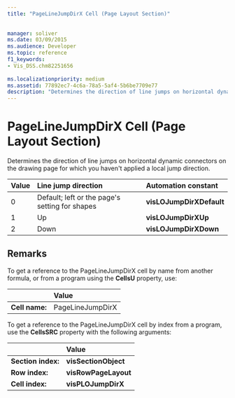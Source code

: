 ```yaml
---
title: "PageLineJumpDirX Cell (Page Layout Section)"
 
 
manager: soliver
ms.date: 03/09/2015
ms.audience: Developer
ms.topic: reference
f1_keywords:
- Vis_DSS.chm82251656
 
ms.localizationpriority: medium
ms.assetid: 77892ec7-4c6a-78a5-5af4-5b6be7709e77
description: "Determines the direction of line jumps on horizontal dynamic connectors on the drawing page for which you haven't applied a local jump direction."
---
```


# PageLineJumpDirX Cell (Page Layout Section)

Determines the direction of line jumps on horizontal dynamic connectors on the drawing page for which you haven't applied a local jump direction.
  
|**Value**|**Line jump direction**|**Automation constant**|
|:-----|:-----|:-----|
| 0  <br/> | Default; left or the page's setting for shapes  <br/> |**visLOJumpDirXDefault** <br/> |
| 1  <br/> | Up  <br/> |**visLOJumpDirXUp** <br/> |
| 2  <br/> | Down  <br/> |**visLOJumpDirXDown** <br/> |
   
## Remarks

To get a reference to the PageLineJumpDirX cell by name from another formula, or from a program using the **CellsU** property, use: 
  
||Value |
|:-----|:-----|
| **Cell name:**  <br/> | PageLineJumpDirX  <br/> |
   
To get a reference to the PageLineJumpDirX cell by index from a program, use the **CellsSRC** property with the following arguments: 
  
||Value |
|:-----|:-----|
| **Section index:**  <br/> |**visSectionObject** <br/> |
| **Row index:**  <br/> |**visRowPageLayout** <br/> |
| **Cell index:**  <br/> |**visPLOJumpDirX** <br/> |
   

